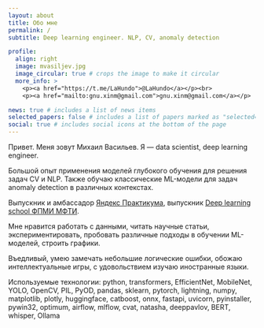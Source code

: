 ```yaml
---
layout: about
title: Обо мне
permalink: /
subtitle: Deep learning engineer. NLP, CV, anomaly detection

profile:
  align: right
  image: mvasiljev.jpg
  image_circular: true # crops the image to make it circular
  more_info: >
    <p><a href="https://t.me/LaHundo">@LaHundo</a></p><br>
    <p><a href="mailto:gnu.xinm@gmail.com">gnu.xinm@gmail.com</a></p>

news: true # includes a list of news items
selected_papers: false # includes a list of papers marked as "selected={true}"
social: true # includes social icons at the bottom of the page
---
```


Привет. Меня зовут Михаил Васильев. Я — data scientist, deep learning engineer.

Большой опыт применения моделей глубокого обучения для решения задач CV и NLP. Также обучаю классические ML-модели для задач anomaly detection в различных контекстах.

Выпускник и амбассадор [Яндекс Практикума](https://practicum.yandex.ru/), выпускник [Deep learning school ФПМИ МФТИ](https://dls.samcs.ru/).

Мне нравится работать с данными, читать научные статьи, экспериментировать, пробовать различные подходы в обучении ML-моделей, строить графики.

Въедливый, умею замечать небольшие логические ошибки, обожаю интеллектуальные игры, с удовольствием изучаю иностранные языки.

Используемые технологии: python, transformers, EfficientNet, MobileNet, YOLO, OpenCV, PIL, PyOD, pandas, sklearn, pytorch, lightning, numpy, matplotlib, plotly, huggingface, catboost, onnx, fastapi, uvicorn, pyinstaller, pywin32, optimum, airflow, mlflow, cvat, natasha, deeppavlov, BERT, whisper, Ollama
